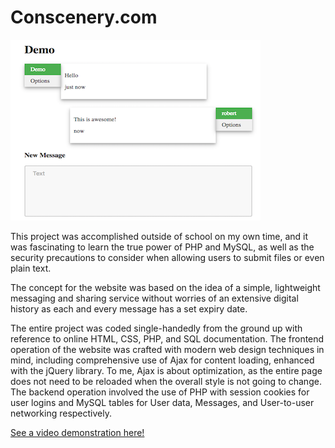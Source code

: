 # Conscenery.com

![Demo](demo.png)

This project was accomplished outside of school on my own time, and it was fascinating to learn the true power of PHP and MySQL, as well as the security precautions to consider when allowing users to submit files or even plain text.

The concept for the website was based on the idea of a simple, lightweight messaging and sharing service without worries of an extensive digital history as each and every message has a set expiry date.

The entire project was coded single-handedly from the ground up with reference to online HTML, CSS, PHP, and SQL documentation. The frontend operation of the website was crafted with modern web design techniques in mind, including comprehensive use of Ajax for content loading, enhanced with the jQuery library. To me, Ajax is about optimization, as the entire page does not need to be reloaded when the overall style is not going to change. The backend operation involved the use of PHP with session cookies for user logins and MySQL tables for User data, Messages, and User-to-user networking respectively.

[See a video demonstration here!](https://drive.google.com/file/d/1OhmkT8go1A_63pwt76psfGloY7G5-Mte/view?usp=sharing)
